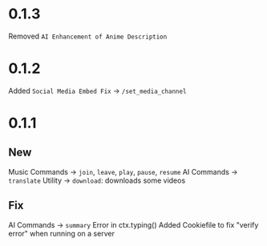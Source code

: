 # 0.1.3
Removed `AI Enhancement of Anime Description`

# 0.1.2
Added `Social Media Embed Fix` -> `/set_media_channel`

# 0.1.1

## New
Music Commands -> `join`, `leave`, `play`, `pause`, `resume`
AI Commands -> `translate`
Utility -> `download`: downloads some videos

## Fix
AI Commands -> `summary` Error in ctx.typing()
Added Cookiefile to fix "verify error" when running on a server